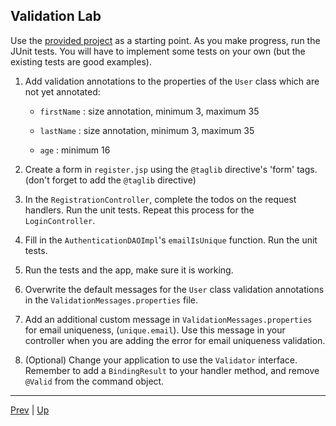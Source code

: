 ## Validation Lab

 Use the [provided project][lab] as a starting point. As you make progress, run the JUnit tests. You will have to implement some tests on your own (but the existing tests are good examples).

1. Add validation annotations to the properties of the `User` class which are not yet annotated:  

   * `firstName` : size annotation, minimum 3, maximum 35

   * `lastName` : size annotation, minimum 3, maximum 35

   * `age` : minimum 16


2. Create a form in `register.jsp` using the `@taglib` directive's 'form' tags. (don't forget to add the `@taglib` directive)  

3. In the `RegistrationController`, complete the todos on the request handlers. Run the unit tests. Repeat this process for the `LoginController`.

4. Fill in the `AuthenticationDAOImpl`'s `emailIsUnique` function. Run the unit tests.

5. Run the tests and the app, make sure it is working.  

6. Overwrite the default messages for the `User` class validation annotations in the `ValidationMessages.properties` file.

7. Add an additional custom message in `ValidationMessages.properties` for email uniqueness, (`unique.email`). Use this message in your controller when you are adding the error for email uniqueness validation.

8. (Optional) Change your application to use the `Validator` interface. Remember to add a `BindingResult` to your handler method, and remove `@Valid` from the command object.

<hr>

[Prev](unittestingvalidation.md) | [Up](../README.md)

[lab]:../code/ValidationLab
